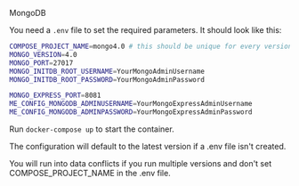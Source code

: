 MongoDB

You need a ```.env``` file to set the required parameters.  It should look like this:

```bash
COMPOSE_PROJECT_NAME=mongo4.0 # this should be unique for every version of mongo since the data volume will be persisted and will be named based on this value.
MONGO_VERSION=4.0
MONGO_PORT=27017
MONGO_INITDB_ROOT_USERNAME=YourMongoAdminUsername
MONGO_INITDB_ROOT_PASSWORD=YourMongoAdminPassword

MONGO_EXPRESS_PORT=8081
ME_CONFIG_MONGODB_ADMINUSERNAME=YourMongoExpressAdminUsername
ME_CONFIG_MONGODB_ADMINPASSWORD=YourMongoExpressAdminPassword

```

Run ```docker-compose up``` to start the container.

The configuration will default to the latest version if a .env file isn't created. 

You will run into data conflicts if you run multiple versions and don't set COMPOSE_PROJECT_NAME in the .env file.


